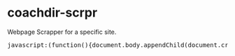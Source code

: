 coachdir-scrpr
==============

Webpage Scrapper for a specific site.

<pre>javascript:(function(){document.body.appendChild(document.createElement('script')).src='https://raw.github.com/iampradip/coachdir-scrpr/master/script.js';})()</pre>